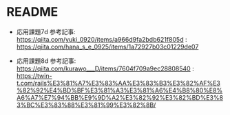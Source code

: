 # README

* 応用課題7d 参考記事: https://qiita.com/yuki_0920/items/a966d9fa2bdb621f805d
                     : https://qiita.com/hana_s_e_0925/items/1a72927b03c01229de07

* 応用課題8d 参考記事: https://qiita.com/kurawo___D/items/7604f709a9ec28808540
                     : https://twin-t.com/rails%E3%81%A7%E3%83%AA%E3%83%B3%E3%82%AF%E3%82%92%E4%BD%BF%E3%81%A3%E3%81%A6%E4%B8%80%E8%A6%A7%E7%94%BB%E9%9D%A2%E3%82%92%E3%82%BD%E3%83%BC%E3%83%88%E3%81%99%E3%82%8B/

